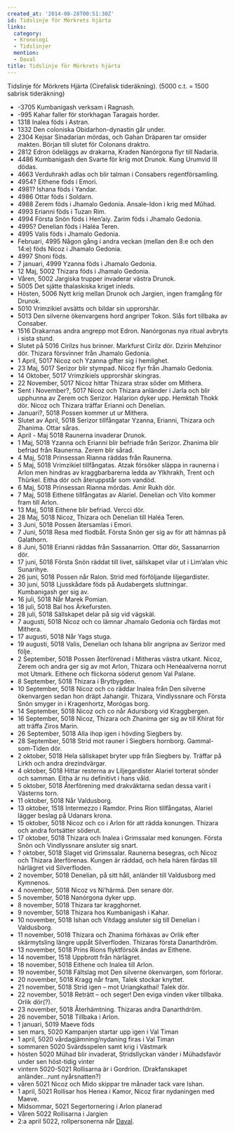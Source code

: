 ```yaml
---
created_at: '2014-08-28T00:51:30Z'
id: Tidslinje för Mörkrets hjärta
links:
  category:
  - Kronologi
  - Tidslinjer
  mention:
  - Daval
title: Tidslinje för Mörkrets hjärta
---
```


Tidslinje för Mörkrets Hjärta (Cirefalisk tideräkning). (5000 c.t. = 1500 sabrisk tideräkning)

-   -3705 Kumbanigash verksam i Ragnash.
-   -995 Kahar faller för storkhagan Taragais horder.
-   1318 Inalea föds i Astran.
-   1332 Den coloniska Obidarhon-dynastin går under.
-   2304 Kejsar Sinadarian mördas, och Gahan Dräparen tar omsider makten. Början till slutet för
    Colonans draktro.
-   2812 Edron ödeläggs av drakarna, Kraden Nanórgona flyr till Nadaria.
-   4486 Kumbanigash den Svarte för krig mot Drunok. Kung Urumvid III dödas.
-   4663 Verduhrakh adlas och blir talman i Consabers regentförsamling.
-   4954? Eithene föds i Emori.
-   4981? Ishana föds i Yandar.
-   4986 Ottar föds i Soldarn.
-   4988 Zerem föds i Jhamalo Gedonia. Ansale-Idon i krig med Mûhad.
-   4993 Erianni föds i Tuzan Rim.
-   4994 Första Snön föds i Hen’aiy. Zarim föds i Jhamalo Gedonia.
-   4995? Denelian föds i Haléa Teren.
-   4995 Valis föds i Jhamalo Gedonia.
-   Februari, 4995 Någon gång i andra veckan (mellan den 8:e och den 14:e) föds Nicoz i Jhamalo
    Gedonia.
-   4997 Shoni föds.
-   7 januari, 4999 Yzanna föds i Jhamalo Gedonia.
-   12 Maj, 5002 Thizara föds i Jhamalo Gedonia.
-   Våren, 5002 Jargiska trupper invaderar västra Drunok.
-   5005 Det sjätte thalaskiska kriget inleds.
-   Hösten, 5006 Nytt krig mellan Drunok och Jargien, ingen framgång för Drunok.
-   5010 Vrimzikiel avsätts och bildar sin upprorshär.
-   5013 Den silverne ökenvargens hord angriper Tokon. Slås fort tillbaka av Consaber.
-   1516 Drakarnas andra angrepp mot Edron. Nanórgonas nya ritual avbryts i sista stund.
-   Slutet på 5016 Cirilzs hus brinner. Markfurst Cirilz dör. Dzirin Mehzinor dör. Thizara
    försvinner från Jhamalo Gedonia.
-   1 April, 5017 Nicoz och Yzanna gifter sig i hemlighet.
-   23 Maj, 5017 Serizor blir stympad. Nicoz flyr från Jhamalo Gedonia.
-   14 Oktober, 5017 Vrimzikiels upprorshär skingras.
-   22 November, 5017 Nicoz hittar Thizara strax söder om Mithera.
-   Sent i November?, 5017 Nicoz och Thizara anländer i Jarla och blir upphunna av Zerem och
    Serizor. Halarion dyker upp. Hemktah Thokk dör. Nicoz och Thizara träffar Erianni och Denelian.
-   Januari?, 5018 Possen kommer ut ur Mithera.
-   Slutet av April, 5018 Serizor tillfångatar Yzanna, Erianni, Thizara och Zhanima. Ottar såras.
-   April - Maj 5018 Raunerna invaderar Drunok.
-   1 Maj, 5018 Yzanna och Erianni blir befriade från Serizor. Zhanima blir befriad från Raunerna.
    Zerem blir sårad.
-   4 Maj, 5018 Prinsessan Rianna räddas från Raunerna.
-   5 Maj, 5018 Vrimzikiel tillfångatas. Atzak försöker släppa in raunerna i Arlon men hindras av
    kraggbarbarerna ledda av Ylkhrakh, Trent och Thûrkel. Eitha dör och återuppstår som vandöd.
-   6 Maj, 5018 Prinsessan Rianna mördas. Amir Rukh dör.
-   7 Maj, 5018 Eithene tillfångatas av Alariel. Denelian och Vito kommer fram till Arlon.
-   13 Maj, 5018 Eithene blir befriad. Vercci dör.
-   28 Maj, 5018 Nicoz, Thizara och Denelian till Haléa Teren.
-   3 Juni, 5018 Possen återsamlas i Emori.
-   7 Juni, 5018 Resa med flodbåt. Första Snön ger sig av för att hämnas på Galathorn.
-   8 Juni, 5018 Erianni räddas från Sassanarrion. Ottar dör, Sassanarrion dör.
-   17 juni, 5018 Första Snön räddat till livet, sällskapet vilar ut i Lim’alan vhic Sunarihye.
-   26 juni, 5018 Possen når Ralon. Strid med förföljande liljegardister.
-   30 juni, 5018 Ljusskådare föds på Audabergets sluttningar. Kumbanigash ger sig av.
-   16 juli, 5018 Når Marek Pomian.
-   18 juli, 5018 Bal hos Ärkefursten.
-   28 juli, 5018 Sällskapet delar på sig vid vägskäl.
-   7 augusti, 5018 Nicoz och co lämnar Jhamalo Gedonia och färdas mot Mithera.
-   17 augusti, 5018 Når Yags stuga.
-   19 augusti, 5018 Valis, Denelian och Ishana blir angripna av Serizor med följe.
-   2 September, 5018 Possen återförenad i Mitheras västra utkant. Nicoz, Zerem och andra ger sig av
    mot Arlon, Thizara och Henéaalverna norrut mot Utmark. Eithene och flickorna söderut genom Val
    Palane.
-   8 September, 5018 Thizara i Brytbygden.
-   10 September, 5018 Nicoz och co räddar Inalea från Den silverne ökenvargen sedan hon dräpt
    Jahangir. Thizara, Vindlyssnare och Första Snön smyger in i Kragenhortz, Morógas borg.
-   14 September, 5018 Nicoz och co når Adursborg vid Kraggbergen.
-   16 September, 5018 Nicoz, Thizara och Zhanima ger sig av till Khirat för att träffa Ziros Marin.
-   26 September, 5018 Alla ihop igen i hövding Siegbers by.
-   28 September, 5018 Strid mot rauner i Siegbers hornborg. Gammal-som-Tiden dör.
-   2 oktober, 5018 Hela sällskapet bryter upp från Siegbers by. Träffar på Lirkh och andra
    drezindvärgar.
-   4 oktober, 5018 Hittar resterna av Liljegardister Alariel torterat sönder och samman. Eitha är
    nu definitivt i hans våld.
-   5 oktober, 5018 Återförening med drakväktarna sedan dessa varit i Västerns torn.
-   11 oktober, 5018 Når Valdusborg.
-   13 oktober, 1518 Intermezzo i Ramdor. Prins Rion tillfångatas, Alariel lägger beslag på Udanars
    krona.
-   15 oktober, 5018 Nicoz och co i Arlon för att rädda konungen. Thizara och andra fortsätter
    söderut.
-   17 oktober, 5018 Thizara och Inalea i Grimssalar med konungen. Första Snön och Vindlyssnare
    ansluter sig snart.
-   ? oktober, 5018 Slaget vid Grimssalar. Raunerna besegras, och Nicoz och Thizara återförenas.
    Kungen är räddad, och hela hären färdas till härlägret vid Silverfloden.
-   2 november, 5018 Denelian, på sitt håll, anländer till Valdusborg med Kymnenos.
-   4 november, 5018 Nicoz vs Ni’hârmá. Den senare dör.
-   5 november, 5018 Nanórgona dyker upp.
-   8 november, 5018 Thizara tar kragghornet.
-   9 november, 5018 Thizara hos Kumbanigash i Kahar.
-   10 november, 5018 Ishan och Vitdagg ansluter sig till Denelian i Valdusborg.
-   11 november, 5018 Thizara och Zhanima förhäxas av Orlik efter skärmytsling längre uppåt
    Silverfloden. Thizaras första Danarthdröm.
-   13 november, 5018 Prins Rions flyktförsök ändas av Eithene.
-   14 november, 1518 Uppbrott från härlägret.
-   18 november, 5018 Eithene och Inalea till Arlon.
-   19 november, 5018 Fältslag mot Den silverne ökenvargen, som förlorar.
-   20 november, 5018 Kragg når fram, Talek stockar knyttet.
-   21 november, 5018 Strid igen – mot Uriangkathai! Talek dör.
-   22 november, 5018 Reträtt – och seger! Den eviga vinden viker tillbaka. Orlik dör(?).
-   23 november, 5018 Återhämtning. Thizaras andra Danarthdröm.
-   26 november, 5018 Tillbaka i Arlon.
-   1 januari, 5019 Maeve föds
-   sen mars, 5020 Kampanjen startar upp igen i Val Timan
-   1 april, 5020 vårdagjämning/nydaning firas i Val Timan
-   sommaren 5020 Svärdsspelen samt krig i Västmark
-   hösten 5020 Mühad blir invaderat, Stridsllyckan vänder i Mühadsfavör under sen höst-tidig vinter
-   vintern 5020-5021 Rollisarna är i Gordrion. (Drakfanskapet anländer...runt nyårsnatten?)
-   våren 5021 Nicoz och Mido skippar tre månader tack vare Ishan.
-   1 april, 5021 Rollisar hos Henea i Kamor, Nicoz firar nydaningen med Maeve.
-   Midsommar, 5021 Segertornering i Arlon planerad
-   Våren 5022 Rollisarna i Jargien
-   2:a april 5022, rollpersonerna når [Daval].

  [Daval]: Daval
